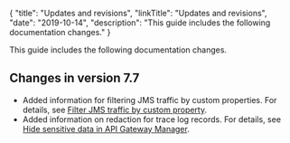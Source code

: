 {
"title": "Updates and revisions",
"linkTitle": "Updates and revisions",
"date": "2019-10-14",
"description": "This guide includes the following documentation changes."
}
﻿

This guide includes the following documentation changes.

Changes in version 7.7
----------------------

-   Added information for filtering JMS traffic by custom properties.
    For details, see [Filter JMS traffic by custom property](../../../AdminGuideTopics/monitor_service.htm#Filter).
-   Added information on redaction for trace log records.
    For details, see [Hide sensitive data in API Gateway Manager](../../../AdminGuideTopics/admin_redactors.htm#redact_trace_log_records).

